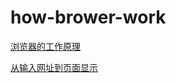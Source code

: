 # how-brower-work

[浏览器的工作原理](how-browser-work.md)

[从输入网址到页面显示](browser-input-url-to-page-show.md)
